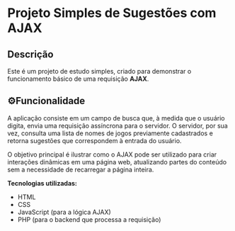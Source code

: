 # Projeto Simples de Sugestões com AJAX

## Descrição

Este é um projeto de estudo simples, criado para demonstrar o funcionamento básico de uma requisição **AJAX**.

## ⚙️Funcionalidade

A aplicação consiste em um campo de busca que, à medida que o usuário digita, envia uma requisição assíncrona para o servidor. O servidor, por sua vez, consulta uma lista de nomes de jogos previamente cadastrados e retorna sugestões que correspondem à entrada do usuário.

O objetivo principal é ilustrar como o AJAX pode ser utilizado para criar interações dinâmicas em uma página web, atualizando partes do conteúdo sem a necessidade de recarregar a página inteira.

**Tecnologias utilizadas:**
* HTML
* CSS
* JavaScript (para a lógica AJAX)
* PHP (para o backend que processa a requisição)
